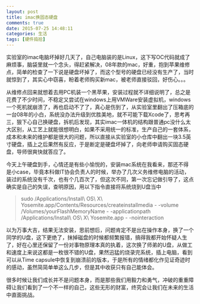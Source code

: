 ```yaml
---
layout: post
title: imac换固态硬盘
comments: true
date: 2015-07-25 14:48:11
categories: 生活
tags: [硬件捣拾]
---
```

实验室的imac电脑坏掉好几天了，自己电脑装的是Linux，这下写OC代码就成了麻烦事，脑袋里就一个念头，得赶紧解决，08年款的mac，好重，抱到苹果维修点，简单的检查了一下说是硬盘坏掉了，而这个型号的硬盘已经没有生产了，当时就惊到了，其实心中窃喜，盼着老师购买新mac，被老师直接驳回，好伤心。。。
<!--more-->
从维修点回来就想着去用PC机装一个黑苹果，安装过程就不详细说明了，总之是花费了不少时间，不稳定又尝试在windows上用VMWare安装虚拟机，windows一个死机就崩溃了，再也启动不了了，真心是伤到了，从实验室里翻出了压箱底的一台08年的小白，系统没办法升级到优胜美地，就不可能下载Xcode了，思考再三，狠下心自己换硬盘，拆机后发现，其实imac一体机的结构跟普通pc没什么太大区别，从工艺上就能很想明白，如果不采用统一的标准，生产自己的一套体系，成本和未来的维护都是很大的问题，所以直接从实验室的小仓库中翻出一块3.5英寸硬盘，插上之后果然有反应，于是断定是硬盘坏掉了，向老师申请购买固态硬盘，导师很爽快就答应了。

今天上午硬盘到手，心情还是有些小愉悦的，安装mac系统在我看来，那还不得是小case，毕竟本科做IT协会负责人的时候，举办了几次义务维修电脑的活动，装过的系统没有千次，也有个几百次了，但这次不同，第一次忘记做引导了，这点确实是自己的失误，查明原因，用以下指令直接将系统烧到U盘当中
>sudo /Applications/Install\ OS\ X\ Yosemite.app/Contents/Resources/createinstallmedia - -volume /Volumes/yourFlashMemoryName - -applicationpath /Applications/Install\ OS\ X\ Yosemite.app - -nointeraction


以为万事大吉，结果无法安装，思前想后，问题肯定不是出在操作本身，换了一个同学的U盘，这下更绝了，抹掉磁盘的时候都频繁报错，搞得我都开始怀疑人生了，好在心里还保留了一份对事物原理本真的执着，这次换了师弟的U盘，从做工和速度上来说这都是一枚很不错的U盘，果然迅猛的烧录完系统，插上电脑，看到可以从Time capsule中恢复到崩溃前的版本，于是所有的情绪都化作见证奇迹时的感动，虽然简简单单这么几步，但是其中收获只有自己能体会。

很多时候让我们成长并不是问题本身，而是那些我们用毅力和勇气，冲破的重重障碍让我们看到了一个不一样的自己，这些无形的财富，终究会让我们在未来的生活中直面挑战。